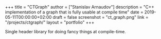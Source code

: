 +++
title = "CTGraph"
author = ["Stanislav Arnaudov"]
description = "C++ implementation of a graph that is fully usable at compile time"
date = 2019-05-11T00:00:00+02:00
draft = false
screenshot = "ct_graph.png"
link = "/projects/ctgraph/"
layout = "portfolio"
+++

Single header library for doing fancy things at compile-time.
